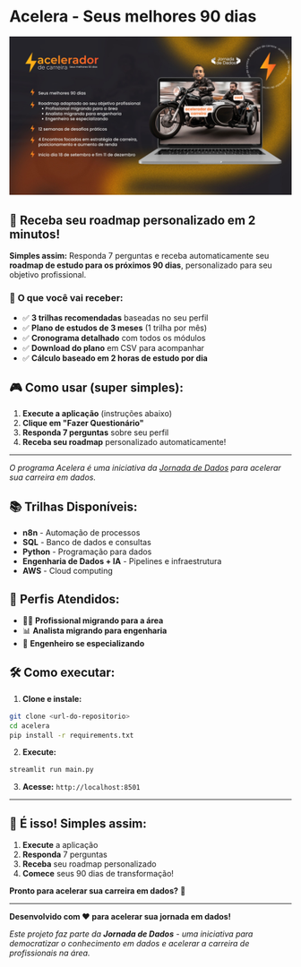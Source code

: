 # Acelera - Seus melhores 90 dias

<div align="center">
  <img src="img/acelerador.jpg" alt="Acelerador - Jornada de Dados" width="600">
</div>

## 🎯 **Receba seu roadmap personalizado em 2 minutos!**

**Simples assim:** Responda 7 perguntas e receba automaticamente seu **roadmap de estudo para os próximos 90 dias**, personalizado para seu objetivo profissional.

### 🚀 **O que você vai receber:**
- ✅ **3 trilhas recomendadas** baseadas no seu perfil
- ✅ **Plano de estudos de 3 meses** (1 trilha por mês)
- ✅ **Cronograma detalhado** com todos os módulos
- ✅ **Download do plano** em CSV para acompanhar
- ✅ **Cálculo baseado em 2 horas de estudo por dia**

## 🎮 **Como usar (super simples):**

1. **Execute a aplicação** (instruções abaixo)
2. **Clique em "Fazer Questionário"**
3. **Responda 7 perguntas** sobre seu perfil
4. **Receba seu roadmap** personalizado automaticamente!

---

*O programa Acelera é uma iniciativa da [Jornada de Dados](https://suajornadadedados.com.br/) para acelerar sua carreira em dados.*

## 📚 **Trilhas Disponíveis:**
- **n8n** - Automação de processos
- **SQL** - Banco de dados e consultas  
- **Python** - Programação para dados
- **Engenharia de Dados + IA** - Pipelines e infraestrutura
- **AWS** - Cloud computing

## 🎯 **Perfis Atendidos:**
- 👨‍💼 **Profissional migrando para a área**
- 📊 **Analista migrando para engenharia**
- 🚀 **Engenheiro se especializando**

## 🛠️ **Como executar:**

1. **Clone e instale:**
```bash
git clone <url-do-repositorio>
cd acelera
pip install -r requirements.txt
```

2. **Execute:**
```bash
streamlit run main.py
```

3. **Acesse:** `http://localhost:8501`

---

## 🎯 **É isso! Simples assim:**

1. **Execute** a aplicação
2. **Responda** 7 perguntas  
3. **Receba** seu roadmap personalizado
4. **Comece** seus 90 dias de transformação!

**Pronto para acelerar sua carreira em dados?** 🚀

---

**Desenvolvido com ❤️ para acelerar sua jornada em dados!**

*Este projeto faz parte da **Jornada de Dados** - uma iniciativa para democratizar o conhecimento em dados e acelerar a carreira de profissionais na área.*
